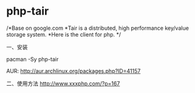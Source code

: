 # php-tair
/*Base on google.com
 *Tair is a distributed, high performance key/value storage system.
 *Here is the client for php.
 */



一、安装

 pacman -Sy php-tair
 
 AUR: http://aur.archlinux.org/packages.php?ID=41157 
 

 
二、使用方法
  http://www.xxxphp.com/?p=167
